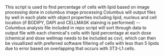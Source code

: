 This script is used to find percentage of cells with lipid based on image processing done in columbus image processing
Columbus will output files by well in each plate with object properties including lipid, nucleus and cell location (if BODIPY, DAPI and CELLMASK staining is performed) -- Columbus analysis file included in repo
script will sort through data to output file with each chemical's cells with lipid percentage at each dose (chemical and dose wellmap needs to be included as csv), which can then be visuallized with preferred software
filtering of cells with less than 5 lipids due to error based on overlapping that occurs with 3T3-L1 cells. 
